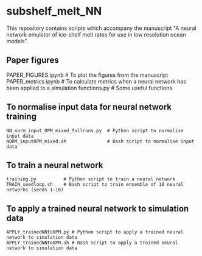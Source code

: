 # subshelf_melt_NN
This repository contains scripts which accompany the manuscript "A neural network emulator of ice-shelf melt rates for use in low resolution ocean models". 

## Paper figures 

PAPER_FIGURES.ipynb  # To plot the figures from the manuscript 
PAPER_metrics.ipynb  # To calculate metrics when a neural network has been applied to a simulation
functions.py         # Some useful functions 

## To normalise input data for neural network training
```
NN_norm_input_OPM_mixed_fullruns.py  # Python script to normalise input data 
NORM_inputOPM_mixed.sh               # Bash script to normalise input data 
```

## To train a neural network 

```
training.py          # Python script to train a neural network
TRAIN_seedloop.sh    # Bash script to train ensemble of 10 neural networks (seeds 1-10)
```

## To apply a trained neural network to simulation data 
```
APPLY_trainedNNtoOPM.py # Python script to apply a trained neural network to simulation data 
APPLY_trainedNNtoOPM.sh # Bash script to apply a trained neural network to simulation data 
```
